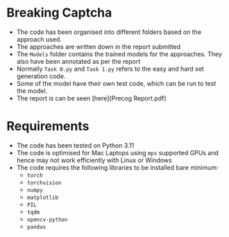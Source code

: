 # Breaking Captcha
- The code has been organised into different folders based on the approach used.
- The approaches are written down in the report submitted
- The `Models` folder contains the trained models for the approaches. They also have been annotated as per the report
- Normally `Task 0.py` and `Task 1.py` refers to the easy and hard set generation code.
- Some of the model have their own test code, which can be run to test the model.
- The report is can be seen  [here](Precog Report.pdf)
# Requirements
- The code has been tested on Python 3.11
- The code is optimised for Mac Laptops using `mps` supported GPUs and hence may not work efficiently with Linux or Windows
- The code requires the following libraries to be installed bare minimum:
  - `torch`
  - `torchvision`
  - `numpy`
  - `matplotlib`
  - `PIL`
  - `tqdm`
  - `opencv-python`
  - `pandas`
